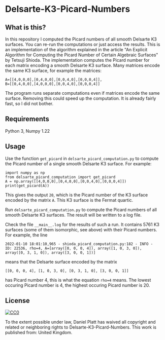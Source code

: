 # Delsarte-K3-Picard-Numbers
## What is this?
In this repository I computed the Picard numbers of all smooth Delsarte K3 surfaces.
You can re-run the computations or just access the results.
This is an implementation of the algorithm explained in the article "An Explicit Algorithm for Computing the Picard Number of Certain Algebraic Surfaces" by Tetsuji Shioda.
The implementation computes the Picard number for each matrix encoding a smooth Delsarte K3 surface.
Many matrices encode the same K3 surface, for example the matrices:

```
A=[[4,0,0,0],[0,4,0,0],[0,0,4,0],[0,0,0,4]],
B=[[0,4,0,0],[4,0,0,0],[0,0,4,0],[0,0,0,4]]
```

The program runs separate computations even if matrices encode the same surface.
Removing this could speed up the computation. It is already fairly fast, so I did not bother.

## Requirements

Python 3, Numpy 1.22

## Usage

Use the function `get_picard` in `delsarte_picard_computation.py` to compute the Picard number of a single smooth Delsarte K3 surface. For example:

```
import numpy as np
from delsarte_picard_computation import get_picard
A = np.array([[4,0,0,0],[0,4,0,0],[0,0,4,0],[0,0,0,4]])
print(get_picard(A))
```

This gives the output `20`, which is the Picard number of the K3 surface encoded by the matrix `A`.
This K3 surface is the Fermat quartic.

Run `delsarte_picard_computation.py` to compute the Picard numbers of all smooth Delsarte K3 surfaces.
The result will be written to a log file.

Check the file `__main__.log` for the results of such a run.
It contains 5761 K3 surfaces (some of them isomorphic, see above) with their Picard numbers.
For example, the line 

```2022-01-10 18:01:10,965 - shioda_picard_computation.py:182 - INFO - ID: 22536, rho=4, A=[array([0, 0, 0, 4]), array([1, 0, 3, 0]), array([0, 3, 1, 0]), array([3, 0, 0, 1])]```

means that the Delsarte surface encoded by the matrix

```[[0, 0, 0, 4], [1, 0, 3, 0], [0, 3, 1, 0], [3, 0, 0, 1]]```

has Picard number 4, this is what the equation `rho=4` means.
The lowest occuring Picard number is 4, the highest occuring Picard number is 20.

## License

  [<img src="http://i.creativecommons.org/p/zero/1.0/88x31.png" style="border-style: none;" alt="CC0" />](http://creativecommons.org/publicdomain/zero/1.0/)
  
To the extent possible under law, Daniel Platt has waived all copyright and related or neighboring rights to Delsarte-K3-Picard-Numbers. This work is published from: United Kingdom.